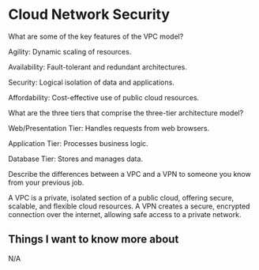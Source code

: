 # Cloud Network Security

What are some of the key features of the VPC model?

Agility: Dynamic scaling of resources.

Availability: Fault-tolerant and redundant architectures.

Security: Logical isolation of data and applications.

Affordability: Cost-effective use of public cloud resources.

What are the three tiers that comprise the three-tier architecture model?

Web/Presentation Tier: Handles requests from web browsers.

Application Tier: Processes business logic.

Database Tier: Stores and manages data.

Describe the differences between a VPC and a VPN to someone you know from your previous job.

A VPC is a private, isolated section of a public cloud, offering secure, scalable, and flexible cloud resources. A VPN creates a secure, encrypted connection over the internet, allowing safe access to a private network.

## Things I want to know more about

N/A
